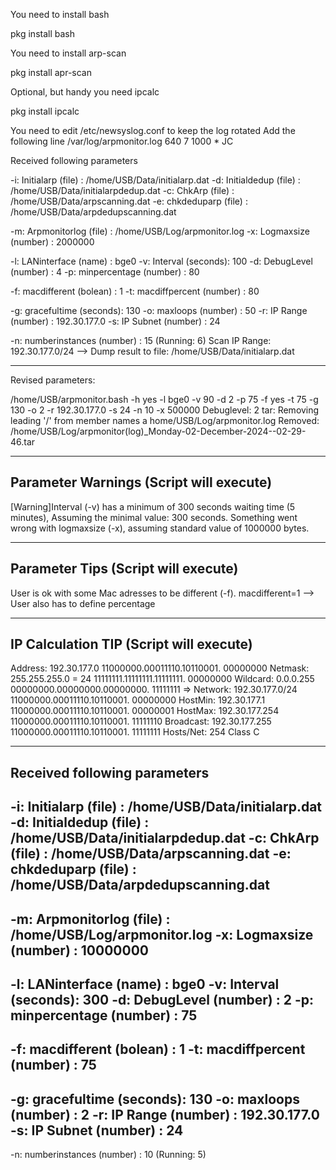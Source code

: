 You need to install bash

pkg install bash

You need to install arp-scan

pkg install apr-scan

Optional, but handy you need ipcalc

pkg install ipcalc

You need to edit /etc/newsyslog.conf to keep the log rotated
Add the following line
/var/log/arpmonitor.log                 640  7     1000 *     JC


 Received following parameters

 -i: Initialarp       (file)   : /home/USB/Data/initialarp.dat
 -d: Initialdedup     (file)   : /home/USB/Data/initialarpdedup.dat
 -c: ChkArp           (file)   : /home/USB/Data/arpscanning.dat
 -e: chkdeduparp      (file)   : /home/USB/Data/arpdedupscanning.dat

 -m: Arpmonitorlog    (file)   : /home/USB/Log/arpmonitor.log
 -x: Logmaxsize       (number) : 2000000

 -l: LANinterface     (name)   : bge0
 -v: Interval         (seconds): 100
 -d: DebugLevel       (number) : 4
 -p: minpercentage    (number) : 80

 -f: macdifferent     (bolean) : 1
 -t: macdiffpercent   (number) : 80

 -g: gracefultime     (seconds): 130
 -o: maxloops         (number) : 50
 -r: IP Range         (number) : 192.30.177.0
 -s: IP Subnet        (number) : 24

 -n: numberinstances  (number) : 15  (Running:        6)
Scan IP Range: 192.30.177.0/24 --> Dump result to file: /home/USB/Data/initialarp.dat

-------------------

Revised parameters:

/home/USB/arpmonitor.bash -h yes -l bge0 -v 90 -d 2 -p 75 -f yes -t 75 -g 130 -o 2 -r 192.30.177.0 -s 24 -n 10 -x 500000
Debuglevel: 2
tar: Removing leading '/' from member names
a home/USB/Log/arpmonitor.log
Removed: /home/USB/Log/arpmonitor(log)_Monday-02-December-2024--02-29-46.tar

-----------------------------------------------------------
Parameter Warnings (Script will execute)
-----------------------------------------------------------
[Warning]Interval (-v) has a minimum of 300 seconds waiting time (5 minutes), Assuming the minimal value: 300 seconds.
Something went wrong with logmaxsize (-x), assuming standard value of 1000000 bytes.

-----------------------------------------------------------
Parameter Tips (Script will execute)
-----------------------------------------------------------
User is ok with some Mac adresses to be different (-f). macdifferent=1 --> User also has to define percentage

-----------------------------------------------------------
IP Calculation TIP (Script will execute)
-----------------------------------------------------------
Address:   192.30.177.0         11000000.00011110.10110001. 00000000
Netmask:   255.255.255.0 = 24   11111111.11111111.11111111. 00000000
Wildcard:  0.0.0.255            00000000.00000000.00000000. 11111111
=>
Network:   192.30.177.0/24      11000000.00011110.10110001. 00000000
HostMin:   192.30.177.1         11000000.00011110.10110001. 00000001
HostMax:   192.30.177.254       11000000.00011110.10110001. 11111110
Broadcast: 192.30.177.255       11000000.00011110.10110001. 11111111
Hosts/Net: 254                   Class C

 -----------------------------------------------------------
Received following parameters
-----------------------------------------------------------
 -i: Initialarp       (file)   : /home/USB/Data/initialarp.dat
 -d: Initialdedup     (file)   : /home/USB/Data/initialarpdedup.dat
 -c: ChkArp           (file)   : /home/USB/Data/arpscanning.dat
 -e: chkdeduparp      (file)   : /home/USB/Data/arpdedupscanning.dat
-----------------------------------------------------------
 -m: Arpmonitorlog    (file)   : /home/USB/Log/arpmonitor.log
 -x: Logmaxsize       (number) : 10000000
-----------------------------------------------------------
 -l: LANinterface     (name)   : bge0
 -v: Interval         (seconds): 300
 -d: DebugLevel       (number) : 2
 -p: minpercentage    (number) : 75
-----------------------------------------------------------
 -f: macdifferent     (bolean) : 1
 -t: macdiffpercent   (number) : 75
-----------------------------------------------------------
 -g: gracefultime     (seconds): 130
 -o: maxloops         (number) : 2
 -r: IP Range         (number) : 192.30.177.0
 -s: IP Subnet        (number) : 24
-----------------------------------------------------------
 -n: numberinstances  (number) : 10  (Running:        5)

